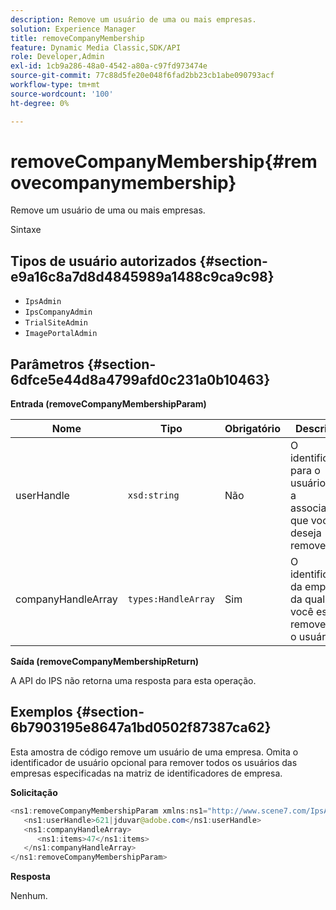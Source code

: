 ```yaml
---
description: Remove um usuário de uma ou mais empresas.
solution: Experience Manager
title: removeCompanyMembership
feature: Dynamic Media Classic,SDK/API
role: Developer,Admin
exl-id: 1cb9a286-48a0-4542-a80a-c97fd973474e
source-git-commit: 77c88d5fe20e048f6fad2bb23cb1abe090793acf
workflow-type: tm+mt
source-wordcount: '100'
ht-degree: 0%

---
```


# removeCompanyMembership{#removecompanymembership}

Remove um usuário de uma ou mais empresas.

Sintaxe

## Tipos de usuário autorizados {#section-e9a16c8a7d8d4845989a1488c9ca9c98}

* `IpsAdmin`
* `IpsCompanyAdmin`
* `TrialSiteAdmin`
* `ImagePortalAdmin`

## Parâmetros {#section-6dfce5e44d8a4799afd0c231a0b10463}

**Entrada (removeCompanyMembershipParam)**

| Nome | Tipo | Obrigatório | Descrição |
|---|---|---|---|
| userHandle | `xsd:string` | Não | O identificador para o usuário com a associação que você deseja remover. |
| companyHandleArray | `types:HandleArray` | Sim | O identificador da empresa da qual você está removendo o usuário. |

**Saída (removeCompanyMembershipReturn)**

A API do IPS não retorna uma resposta para esta operação.

## Exemplos {#section-6b7903195e8647a1bd0502f87387ca62}

Esta amostra de código remove um usuário de uma empresa. Omita o identificador de usuário opcional para remover todos os usuários das empresas especificadas na matriz de identificadores de empresa.

**Solicitação**

```java
<ns1:removeCompanyMembershipParam xmlns:ns1="http://www.scene7.com/IpsApi/xsd">
   <ns1:userHandle>621|jduvar@adobe.com</ns1:userHandle>
   <ns1:companyHandleArray>
      <ns1:items>47</ns1:items>
   </ns1:companyHandleArray>
</ns1:removeCompanyMembershipParam>
```

**Resposta**

Nenhum.
